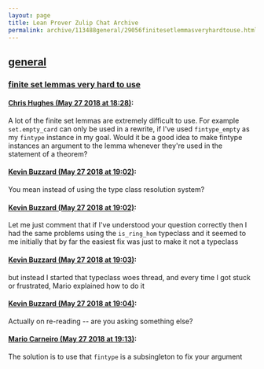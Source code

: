 ```yaml
---
layout: page
title: Lean Prover Zulip Chat Archive 
permalink: archive/113488general/29056finitesetlemmasveryhardtouse.html
---
```


## [general](index.html)
### [finite set lemmas very hard to use](29056finitesetlemmasveryhardtouse.html)

#### [Chris Hughes (May 27 2018 at 18:28)](https://leanprover.zulipchat.com/#narrow/stream/113488-general/topic/finite%20set%20lemmas%20very%20hard%20to%20use/near/127169799):
A lot of the finite set lemmas are extremely difficult to use. For example `set.empty_card` can only be used in a rewrite, if I've used `fintype_empty` as my `fintype` instance in my goal. Would it be a good idea to make fintype instances an argument to the lemma whenever they're used in the statement of a theorem?

#### [Kevin Buzzard (May 27 2018 at 19:02)](https://leanprover.zulipchat.com/#narrow/stream/113488-general/topic/finite%20set%20lemmas%20very%20hard%20to%20use/near/127170886):
You mean instead of using the type class resolution system?

#### [Kevin Buzzard (May 27 2018 at 19:02)](https://leanprover.zulipchat.com/#narrow/stream/113488-general/topic/finite%20set%20lemmas%20very%20hard%20to%20use/near/127170892):
Let me just comment that if I've understood your question correctly then I had the same problems using the `is_ring_hom` typeclass and it seemed to me initially that by far the easiest fix was just to make it not a typeclass

#### [Kevin Buzzard (May 27 2018 at 19:03)](https://leanprover.zulipchat.com/#narrow/stream/113488-general/topic/finite%20set%20lemmas%20very%20hard%20to%20use/near/127170897):
but instead I started that typeclass woes thread, and every time I got stuck or frustrated, Mario explained how to do it

#### [Kevin Buzzard (May 27 2018 at 19:04)](https://leanprover.zulipchat.com/#narrow/stream/113488-general/topic/finite%20set%20lemmas%20very%20hard%20to%20use/near/127170904):
Actually on re-reading -- are you asking something else?

#### [Mario Carneiro (May 27 2018 at 19:13)](https://leanprover.zulipchat.com/#narrow/stream/113488-general/topic/finite%20set%20lemmas%20very%20hard%20to%20use/near/127171166):
The solution is to use that `fintype` is a subsingleton to fix your argument

